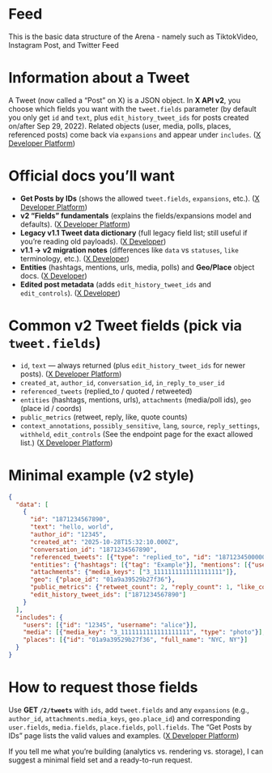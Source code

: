 # Feed
This is the basic data structure of the Arena - namely such as TiktokVideo, Instagram Post, and Twitter Feed

# Information about a Tweet

A Tweet (now called a “Post” on X) is a JSON object. In **X API v2**, you choose which fields you want with the `tweet.fields` parameter (by default you only get `id` and `text`, plus `edit_history_tweet_ids` for posts created on/after Sep 29, 2022). Related objects (user, media, polls, places, referenced posts) come back via `expansions` and appear under `includes`. ([X Developer Platform][1])

# Official docs you’ll want

* **Get Posts by IDs** (shows the allowed `tweet.fields`, `expansions`, etc.). ([X Developer Platform][2])
* **v2 “Fields” fundamentals** (explains the fields/expansions model and defaults). ([X Developer Platform][1])
* **Legacy v1.1 Tweet data dictionary** (full legacy field list; still useful if you’re reading old payloads). ([X Developer][3])
* **v1.1 → v2 migration notes** (differences like `data` vs `statuses`, `like` terminology, etc.). ([X Developer][4])
* **Entities** (hashtags, mentions, urls, media, polls) and **Geo/Place** object docs. ([X Developer][5])
* **Edited post metadata** (adds `edit_history_tweet_ids` and `edit_controls`). ([X Developer][6])

# Common v2 Tweet fields (pick via `tweet.fields`)

* `id`, `text` — always returned (plus `edit_history_tweet_ids` for newer posts). ([X Developer Platform][1])
* `created_at`, `author_id`, `conversation_id`, `in_reply_to_user_id`
* `referenced_tweets` (replied_to / quoted / retweeted)
* `entities` (hashtags, mentions, urls), `attachments` (media/poll ids), `geo` (place id / coords)
* `public_metrics` (retweet, reply, like, quote counts)
* `context_annotations`, `possibly_sensitive`, `lang`, `source`, `reply_settings`, `withheld`, `edit_controls`
  (See the endpoint page for the exact allowed list.) ([X Developer Platform][2])

# Minimal example (v2 style)

```json
{
  "data": [
    {
      "id": "1871234567890",
      "text": "hello, world",
      "author_id": "12345",
      "created_at": "2025-10-28T15:32:10.000Z",
      "conversation_id": "1871234567890",
      "referenced_tweets": [{"type": "replied_to", "id": "1871234500000"}],
      "entities": {"hashtags": [{"tag": "Example"}], "mentions": [{"username": "someone"}]},
      "attachments": {"media_keys": ["3_1111111111111111111"]},
      "geo": {"place_id": "01a9a39529b27f36"},
      "public_metrics": {"retweet_count": 2, "reply_count": 1, "like_count": 7, "quote_count": 0},
      "edit_history_tweet_ids": ["1871234567890"]
    }
  ],
  "includes": {
    "users": [{"id": "12345", "username": "alice"}],
    "media": [{"media_key": "3_1111111111111111111", "type": "photo"}],
    "places": [{"id": "01a9a39529b27f36", "full_name": "NYC, NY"}]
  }
}
```

# How to request those fields

Use **GET `/2/tweets`** with `ids`, add `tweet.fields` and any `expansions` (e.g., `author_id`, `attachments.media_keys`, `geo.place_id`) and corresponding `user.fields`, `media.fields`, `place.fields`, `poll.fields`. The “Get Posts by IDs” page lists the valid values and examples. ([X Developer Platform][2])

If you tell me what you’re building (analytics vs. rendering vs. storage), I can suggest a minimal field set and a ready-to-run request.

[1]: https://docs.x.com/x-api/fundamentals/fields?utm_source=chatgpt.com "Fields"
[2]: https://docs.x.com/x-api/posts/get-posts-by-ids?utm_source=chatgpt.com "Get Posts by IDs"
[3]: https://developer.x.com/en/docs/x-api/v1/data-dictionary/object-model/tweet?utm_source=chatgpt.com "Tweet object | Docs | Twitter Developer Platform - X"
[4]: https://developer.x.com/en/docs/x-api/tweets/lookup/migrate/standard-to-twitter-api-v2?utm_source=chatgpt.com "Tweet lookup standard v1.1 to v2 migration guide | Docs"
[5]: https://developer.x.com/en/docs/x-api/v1/data-dictionary/object-model/entities?utm_source=chatgpt.com "Entities object | Docs | Twitter Developer Platform"
[6]: https://developer.x.com/en/blog/product-news/2022/supporting-edit-post-functionality?utm_source=chatgpt.com "Supporting Edit Tweet functionality with new API metadata"
